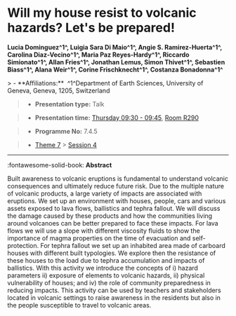 # Will my house resist to volcanic hazards? Let's be prepared!

**Lucia Dominguez^1^, Luigia Sara Di Maio^1^, Angie S. Ramirez-Huerta^1^, Carolina Diaz-Vecino^1^, Maria Paz Reyes-Hardy^1^, Riccardo Simionato^1^, Allan Fries^1^, Jonathan Lemus, Simon Thivet^1^, Sebastien Biass^1^, Alana Weir^1^, Corine Frischknecht^1^, Costanza Bonadonna^1^**

<!-- more -->> - **Affiliations:**  ^1^Department of Earth Sciences, University of Geneva, Geneva, 1205, Switzerland  

> - **Presentation type:** Talk

> - **Presentation time:** [Thursday 09:30 - 09:45](../sessions_comparison.md#__tabbed_3_4), [Room R290](../maps_venue.md#__tabbed_1_1)

> - **Programme No:** 7.4.5

> - [Theme 7](../theme7.md) > [Session 4](../sessions/session-7-4.md)

--- 

:fontawesome-solid-book: **Abstract**

Built awareness to volcanic eruptions is fundamental to understand volcanic consequences and ultimately reduce future risk. Due to the multiple nature of volcanic products, a large variety of impacts are associated with eruptions. We set up an environment with houses, people, cars and various assets exposed to lava flows, ballistics and tephra fallout. We will discuss the damage caused by these products and how the communities living around volcanoes can be better prepared to face these impacts. For lava flows we will use a slope with different viscosity fluids to show the importance of magma properties on the time of evacuation and self-protection. For tephra fallout we set up an inhabited area made of carboard houses with different built typologies. We explore then the resistance of these houses to the load due to tephra accumulation and impacts of ballistics. With this activity we introduce the concepts of i) hazard parameters ii) exposure of elements to volcanic hazards, ii) physical vulnerability of houses; and iv) the role of community preparedness in reducing impacts. This activity can be used by teachers and stakeholders located in volcanic settings to raise awareness in the residents but also in the people susceptible to travel to volcanic areas. 

